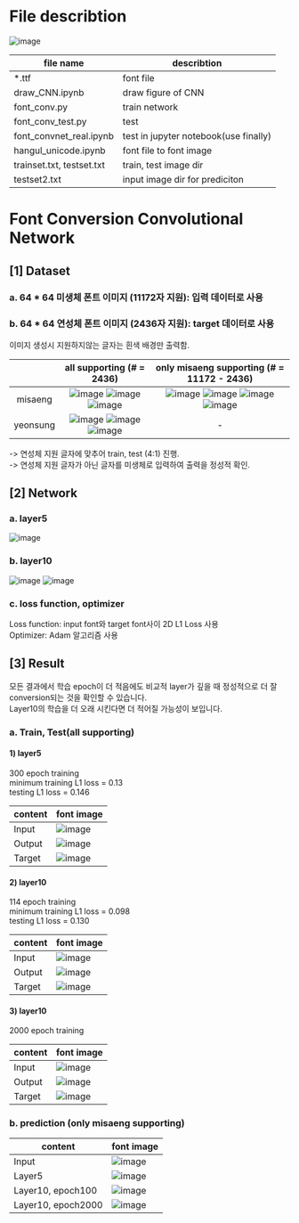 # File describtion
![image](https://user-images.githubusercontent.com/33209778/50393910-ab323e00-079c-11e9-9119-cd432e447a18.png)  
  
| file name                 | describtion                           |
|---------------------------|---------------------------------------|
| *.ttf                     | font file                             |
| draw_CNN.ipynb            | draw figure of CNN                    |
| font_conv.py              | train network                         |
| font_conv_test.py         | test                                  |
| font_convnet_real.ipynb   | test in jupyter notebook(use finally) |
| hangul_unicode.ipynb      | font file to font image               |
| trainset.txt, testset.txt | train, test image dir                 |
| testset2.txt              | input image dir for prediciton        |
  
# Font Conversion Convolutional Network
## [1] Dataset
### a. 64 * 64 미생체 폰트 이미지 (11172자 지원): 입력 데이터로 사용
### b. 64 * 64 연성체 폰트 이미지 (2436자 지원): target 데이터로 사용
이미지 생성시 지원하지않는 글자는 흰색 배경만 출력함.  

|          | all supporting  (# = 2436) | only misaeng supporting (# = 11172 - 2436) |
|:--------:|:------------------------:|:-----------------------------------------:|
|  misaeng |    ![image](https://user-images.githubusercontent.com/33209778/50393125-5dff9d80-0797-11e9-8d30-4e5be80a5bb8.png) ![image](https://user-images.githubusercontent.com/33209778/50393131-622bbb00-0797-11e9-8907-b85afeeab67b.png) ![image](https://user-images.githubusercontent.com/33209778/50393132-648e1500-0797-11e9-891b-563999e814fa.png)                    |           ![image](https://user-images.githubusercontent.com/33209778/50393173-a61ec000-0797-11e9-8c7f-929d1fe8e799.png) ![image](https://user-images.githubusercontent.com/33209778/50393175-a8811a00-0797-11e9-8e56-359f91ed54bf.png) ![image](https://user-images.githubusercontent.com/33209778/50393176-aa4add80-0797-11e9-864e-4642d171a243.png) ![image](https://user-images.githubusercontent.com/33209778/50393178-ad45ce00-0797-11e9-8b90-243857764371.png)      |
| yeonsung |            ![image](https://user-images.githubusercontent.com/33209778/50393155-8c7d7880-0797-11e9-8fb5-ec54f3983945.png) ![image](https://user-images.githubusercontent.com/33209778/50393159-91422c80-0797-11e9-9573-1d9dd4c21f11.png) ![image](https://user-images.githubusercontent.com/33209778/50393163-956e4a00-0797-11e9-82b1-9146b9ecbd16.png)              |                     -                     |

-> 연성체 지원 글자에 맞추어 train, test (4:1) 진행.  
-> 연성체 지원 글자가 아닌 글자를 미생체로 입력하여 출력을 정성적 확인.  

## [2] Network
### a. layer5
![image](https://user-images.githubusercontent.com/33209778/50393348-06623180-0799-11e9-9735-8917a2d43821.png)

### b. layer10
![image](https://user-images.githubusercontent.com/33209778/50393357-10843000-0799-11e9-9c99-2cf1ad20ce12.png)
![image](https://user-images.githubusercontent.com/33209778/50393358-137f2080-0799-11e9-9bc4-af2e0b4de574.png)

### c. loss function, optimizer
Loss function: input font와 target font사이 2D L1 Loss 사용  
Optimizer: Adam 알고리즘 사용  

## [3] Result
모든 결과에서 학습 epoch이 더 적음에도 비교적 layer가 깊을 때 정성적으로 더 잘 conversion되는 것을 확인할 수 있습니다.  
Layer10의 학습을 더 오래 시킨다면 더 적어질 가능성이 보입니다.  

### a. Train, Test(all supporting)
#### 1) layer5
300 epoch training  
minimum training L1 loss = 0.13  
testing L1 loss = 0.146  
  
| content | font image |
|---------|------------|
| Input   |  ![image](https://user-images.githubusercontent.com/33209778/50393505-01ea4880-079a-11e9-848a-97b06b5648bd.png)  |
| Output  |  ![image](https://user-images.githubusercontent.com/33209778/50393541-470e7a80-079a-11e9-83b2-89c7d2c9ad07.png)  |
| Target  |  ![image](https://user-images.githubusercontent.com/33209778/50393530-39f18b80-079a-11e9-94b0-4e5f00b2d3ba.png)  |
  
#### 2) layer10
114 epoch training  
minimum training L1 loss = 0.098  
testing L1 loss = 0.130  
  
| content | font image |
|---------|------------|
| Input   |  ![image](https://user-images.githubusercontent.com/33209778/50393505-01ea4880-079a-11e9-848a-97b06b5648bd.png)  |
| Output  |  ![image](https://user-images.githubusercontent.com/33209778/50393564-6b6a5700-079a-11e9-9766-2c63d48c5860.png)  |
| Target  |  ![image](https://user-images.githubusercontent.com/33209778/50393530-39f18b80-079a-11e9-94b0-4e5f00b2d3ba.png)  |
  
  
#### 3) layer10
2000 epoch training  
  
| content | font image |
|---------|------------|
| Input   |  ![image](https://user-images.githubusercontent.com/33209778/50393505-01ea4880-079a-11e9-848a-97b06b5648bd.png)       |
| Output  |    ![image](https://user-images.githubusercontent.com/33209778/50393694-488c7280-079b-11e9-8671-b9749c486729.png)    |
| Target  |        ![image](https://user-images.githubusercontent.com/33209778/50393530-39f18b80-079a-11e9-94b0-4e5f00b2d3ba.png)  |
  
### b. prediction (only misaeng supporting)
  
| content | font image |
|---------|------------|
|  Input  |  ![image](https://user-images.githubusercontent.com/33209778/50393763-c18bca00-079b-11e9-9d34-779d2c54c69f.png)  |
|  Layer5  |  ![image](https://user-images.githubusercontent.com/33209778/50393783-f435c280-079b-11e9-9bf8-58a54252a99f.png)  |
|  Layer10, epoch100  |  ![image](https://user-images.githubusercontent.com/33209778/50393801-16c7db80-079c-11e9-8e40-95f59da9d43c.png)  |
|  Layer10, epoch2000  |  ![image](https://user-images.githubusercontent.com/33209778/50393805-1deee980-079c-11e9-85a4-56385aa2f4d4.png)  |
